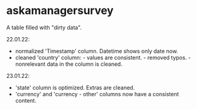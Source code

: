 # askamanagersurvey
A table filled with "dirty data". 


22.01.22:

- normalized 'Timestamp' column. Datetime shows only date now.
- cleaned 'country' column:
            - values are consistent.
            - removed typos.
            - nonrelevant data in the column is cleaned.


23.01.22:
- 'state' column is optimized. Extras are cleaned.
- 'currency' and 'currency - other' columns now have a consistent content.
